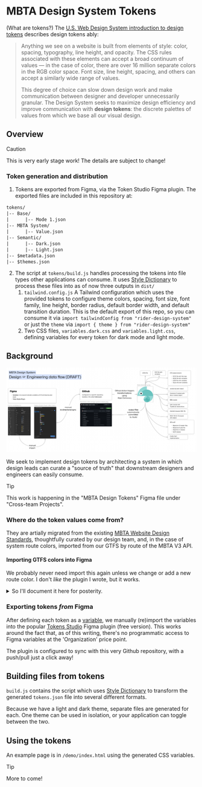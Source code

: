 # MBTA Design System Tokens

(What are tokens?) The [U.S. Web Design System introduction to design tokens](https://designsystem.digital.gov/design-tokens/) describes design tokens ably:

> Anything we see on a website is built from elements of style: color, spacing, typography, line height, and opacity. The CSS rules associated with these elements can accept a broad continuum of values — in the case of color, there are over 16 million separate colors in the RGB color space. Font size, line height, spacing, and others can accept a similarly wide range of values.
>
> This degree of choice can slow down design work and make communication between designer and developer unnecessarily granular. The Design System seeks to maximize design efficiency and improve communication with **design tokens**: the discrete palettes of values from which we base all our visual design.

## Overview

> [!caution]
> This is very early stage work! The details are subject to change!

### Token generation and distribution

1. Tokens are exported from Figma, via the Token Studio Figma plugin. The exported files are included in this repository at:
  ```
  tokens/
  |-- Base/
  |      |-- Mode 1.json
  |-- MBTA System/
  |      |-- Value.json
  |-- Semantic/
  |      |-- Dark.json
  |      |-- Light.json
  |-- $metadata.json
  |-- $themes.json
  ```
2. The script at `tokens/build.js` handles processing the tokens into file types other applications can consume. It uses [Style Dictionary](https://styledictionary.com/) to process these files into as of now three outputs in `dist/`
    1. `tailwind.config.js` A Tailwind configuration which uses the provided tokens to configure theme colors, spacing, font size, font family, line height, border radius, default border width, and default transition duration. This is the default export of this repo, so you can consume it via `import tailwindConfig from "rider-design-system"` or just the `theme` via `import { theme } from "rider-design-system"`
    2. Two CSS files, `variables.dark.css` and `variables.light.css`, defining variables for every token for dark mode and light mode.

## Background

![./data-flow-draft.png](./data-flow-draft.png)

We seek to implement design tokens by architecting a system in which design leads can curate a "source of truth" that downstream designers and engineers can easily consume. 

> [!tip]
> This work is happening in the "MBTA Design Tokens" Figma file under "Cross-team Projects".

### Where do the token values come from?
They are artially migrated from the existing [MBTA Website Design Standards](https://zeroheight.com/2fedee66c/p/038825-mbta-website-design-standards), thoughtfully curated by our design team, and, in the case of system route colors, imported from our GTFS by route of the MBTA V3 API. 

#### Importing GTFS colors into Figma

We probably never need import this again unless we change or add a new route color. I don't _like_ the plugin I wrote, but it works. 

<details>
<summary>So I'll document it here for posterity.</summary>

Use this plugin in Figma by importing the `manifest.json` into to the "MBTA Design Tokens" Figma file in "Cross-team Projects". After import, the plugin can be invoked by menu option at `Plugins > Development > Download MBTA colors`.

```json
{
  "name": "Download MBTA colors",
  "id": "1377351509872485649",
  "api": "1.0.0",
  "main": "code.js",
  "capabilities": [],
  "enableProposedApi": false,
  "documentAccess": "dynamic-page",
  "editorType": [
    "figma"
  ],
  "networkAccess": {
    "allowedDomains": [
      "https://api-v3.mbta.com"
    ]
  },
  "permissions": ["teamlibrary"]
}
```

In my case the `code.js` is generated from this `code.ts`:

```typescript
const apiBaseUrl = "https://api-v3.mbta.com/routes?fields[route]=type,short_name,long_name,color,text_color&page[limit]=1"
const filters = {
  red: "&filter[id]=Red",
  green: "&filter[id]=Green-B",
  blue: "&filter[id]=Blue",
  orange: "&filter[id]=Orange",
  silver: "&filter[id]=746", // SLW
  bus: "&filter[id]=1",
  cr: "&filter[type]=2",
  ferry: "&filter[type]=4"
}

async function fetchColors() {
  return await Promise.all(Object.entries(filters).map(([groupName, filter]) => {
    return fetch(`${apiBaseUrl}${filter}`)
      //@ts-ignore
      .then((response) => response.json())
      .then(({data}) => {
        const { color, text_color } = data[0].attributes;
        return ({
          [`${groupName}/background`]: figma.util.rgb(color),
          [`${groupName}/text`]: figma.util.rgb(text_color),
        })
      });
  }));
}

async function init() {
  try {
    figma.notify("🚍🚇🚊⛴️ requesting MBTA system colors...");
    const localCollections = await figma.variables.getLocalVariableCollectionsAsync();
    const collection = localCollections.find(el => el.name.includes("MBTA System"));
    const defaultMode = collection.modes[0].modeId;
    if (collection) {
      const colors = await fetchColors();
      colors.forEach(color => {
        Object.entries(color).forEach(([name, value]) => {
          figma.variables
            .createVariable(name, collection, "COLOR")
            .setValueForMode(defaultMode, value);
        })
      });
      figma.notify("colors added!");
    } else {
      figma.notify("Something went wrong", {error: true});
    }
    figma.closePlugin();
  } catch (something) {
    console.error(something)
    figma.notify("Something went wrong.", {error: true});
    figma.closePlugin();
  }
}

init();
```

</details>

### Exporting tokens _from_ Figma

After defining each token as a [variable](https://help.figma.com/hc/en-us/articles/15339657135383-Guide-to-variables-in-Figma), we manually (re)import the variables into the popular [Tokens Studio](https://tokens.studio) Figma plugin (free version). This works around the fact that, as of this writing, there's no programmatic access to Figma variables at the 'Organization' price point.

The plugin is configured to sync with this very Github repository, with a push/pull just a click away!

## Building files from tokens

`build.js` contains the script which uses [Style Dictionary](https://amzn.github.io/style-dictionary/#/) to transform the generated `tokens.json` file into several different formats. 

Because we have a light and dark theme, separate files are generated for each. One theme can be used in isolation, or your application can toggle between the two.

## Using the tokens

An example page is in `/demo/index.html` using the generated CSS variables.

> [!tip]
> More to come!
